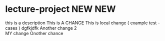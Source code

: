 # lecture-project NEW NEW


this is a description
This is A CHANGE
This is local change ( example test -cases ) dgfkjdfk
Another change 2  
MY change
Onother chance
